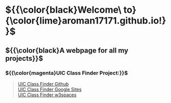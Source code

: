 # ${{\color{black}Welcome\ to\}{\color{lime}aroman17171.github.io!}}$
<!--# Weclome to aroman17171.github.io!-->
## ${{\color{black}A webpage for all my projects}}$

### ${{\color{magenta}UIC Class Finder Project:}}$
> [UIC Class Finder Github](/uic-class-finder.html) \
> [UIC Class Finder Google Sites](https://sites.google.com/view/uic-class-finder/home) \
> [UIC Class Finder w3spaces](https://aroman17171.w3spaces.com/uic-class-finder.html)


